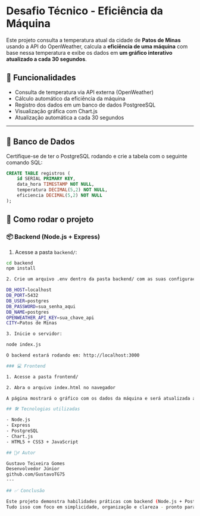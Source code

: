 # Desafio Técnico - Eficiência da Máquina

Este projeto consulta a temperatura atual da cidade de **Patos de Minas** usando a API do OpenWeather, calcula a **eficiência de uma máquina** com base nessa temperatura e exibe os dados em **um gráfico interativo atualizado a cada 30 segundos**.

## 🔧 Funcionalidades

- Consulta de temperatura via API externa (OpenWeather)
- Cálculo automático da eficiência da máquina
- Registro dos dados em um banco de dados PostgreeSQL
- Visualização gráfica com Chart.js
- Atualização automática a cada 30 segundos

---

## 🧱 Banco de Dados

Certifique-se de ter o PostgreSQL rodando e crie a tabela com o seguinte comando SQL:

```sql
CREATE TABLE registros (
    id SERIAL PRIMARY KEY,
    data_hora TIMESTAMP NOT NULL,
    temperatura DECIMAL(5,2) NOT NULL,
    eficiencia DECIMAL(5,2) NOT NULL
);

```

## 🚀 Como rodar o projeto

### 📦 Backend (Node.js + Express)

1. Acesse a pasta `backend/`:

```bash
cd backend
npm install

2. Crie um arquivo .env dentro da pasta backend/ com as suas configurações:

DB_HOST=localhost
DB_PORT=5432
DB_USER=postgres
DB_PASSWORD=sua_senha_aqui
DB_NAME=postgres
OPENWEATHER_API_KEY=sua_chave_api
CITY=Patos de Minas

3. Inicie o servidor:

node index.js

O backend estará rodando em: http://localhost:3000

### 💻 Frontend

1. Acesse a pasta frontend/

2. Abra o arquivo index.html no navegador

A página mostrará o gráfico com os dados da máquina e será atualizada automaticamente a cada 30 segundos.

## 🛠️ Tecnologias utilizadas

- Node.js
- Express
- PostgreSQL
- Chart.js
- HTML5 + CSS3 + JavaScript

## 🙋‍♂️ Autor

Gustavo Teixeira Gomes
Desenvolvedor Júnior
github.com/GustavoTG75
---

## ✅ Conclusão

Este projeto demonstra habilidades práticas com backend (Node.js + PostgreSQL), integração com APIs externas e visualização de dados em tempo real com frontend puro.
Tudo isso com foco em simplicidade, organização e clareza - pronto para ser usado e avaliado com facilidade.